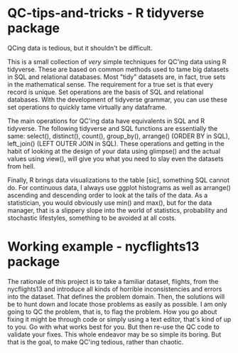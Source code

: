 # QC-tips-and-tricks - R tidyverse package
 
QCing data is tedious, but it shouldn't be difficult.

This is a small collection of *very* simple techniques for QC'ing data using R tidyverse. These are based on common methods used to tame big datasets in SQL and relational databases. Most "tidy" datasets are, in fact, true sets in the mathematical sense. The requirement for a true set is that every record is unique. Set operations are the basis of SQL and relational databases. With the development of tidyverse grammar, you can use these set operations to quickly tame virtually any dataframe.

The main operations for QC'ing data have equivalents in SQL and R tidyverse. The following tidyverse and SQL functions are essentially the same: select(), distinct(), count(), group_by(), arrange() (ORDER BY in SQL), left_join() (LEFT OUTER JOIN in SQL). These operations and getting in the habit of looking at the design of your data using glimpse() and the actual values using view(), will give you what you need to slay even the datasets from hell.

Finally, R brings data visualizations to the table [sic], something SQL cannot do. For continuous data, I always use ggplot histograms as well as arrange() ascending and descending order to look at the tails of the data. As a statistician, you would obviously use min() and max(), but for the data manager, that is a slippery slope into the world of statistics, probability and stochastic lifestyles, something to be avoided at all costs. 

# Working example - nycflights13 package

The rationale of this project is to take a familiar dataset, flights, from the nycflights13 and introduce all kinds of horrible inconsistencies and errors into the dataset. That defines the problem domain. Then, the solutions will be to hunt down and locate those problems as easily as possible. I am only going to QC the problem, that is, to flag the problem. How you go about fixing it might be through code or simply using a text editor, that's kind of up to you. Go with what works best for you. But then re-use the QC code to validate your fixes. This whole endeavor may be so simple its boring. But that is the goal, to make QC'ing tedious, rather than chaotic.



